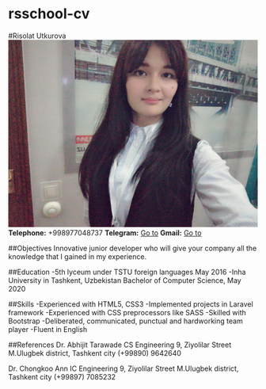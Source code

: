 # rsschool-cv
#Risolat Utkurova
![avatar](/risolat.jpg)
**Telephone:** +998977048737 
**Telegram:** [Go to](t.me/r_utkurova) 
**Gmail:** [Go to](risolat.utkurova@gmail.com)

##Objectives
Innovative junior developer who will give your company all the knowledge that I gained in my experience.

##Education
-5th lyceum under TSTU foreign languages May 2016
-Inha University in Tashkent, Uzbekistan Bachelor of Computer Science, May 2020

##Skills
-Experienced with HTML5, CSS3
-Implemented projects in Laravel framework
-Experienced with CSS preprocessors like SASS
-Skilled with Bootstrap
-Deliberated, communicated, punctual and hardworking team player
-Fluent in English

##References
Dr. Abhijit Tarawade 
CS Engineering 
9, Ziyolilar Street 
M.Ulugbek district, 
Tashkent city
(+99890) 9642640 

Dr. Chongkoo Ann
IC Engineering
9, Ziyolilar Street
M.Ulugbek district, 
Tashkent city
(+99897) 7085232
